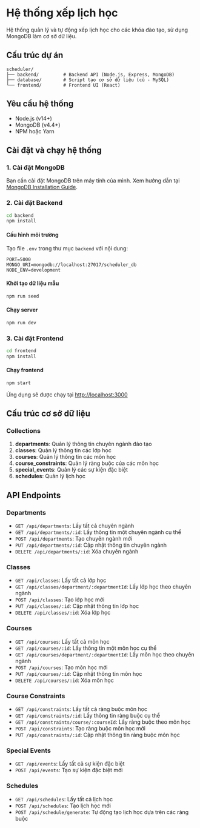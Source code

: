 # Hệ thống xếp lịch học

Hệ thống quản lý và tự động xếp lịch học cho các khóa đào tạo, sử dụng MongoDB làm cơ sở dữ liệu.

## Cấu trúc dự án

```
scheduler/
├── backend/         # Backend API (Node.js, Express, MongoDB)
├── database/        # Script tạo cơ sở dữ liệu (cũ - MySQL)
└── frontend/        # Frontend UI (React)
```

## Yêu cầu hệ thống

-   Node.js (v14+)
-   MongoDB (v4.4+)
-   NPM hoặc Yarn

## Cài đặt và chạy hệ thống

### 1. Cài đặt MongoDB

Bạn cần cài đặt MongoDB trên máy tính của mình. Xem hướng dẫn tại [MongoDB Installation Guide](https://docs.mongodb.com/manual/installation/).

### 2. Cài đặt Backend

```bash
cd backend
npm install
```

#### Cấu hình môi trường

Tạo file `.env` trong thư mục `backend` với nội dung:

```
PORT=5000
MONGO_URI=mongodb://localhost:27017/scheduler_db
NODE_ENV=development
```

#### Khởi tạo dữ liệu mẫu

```bash
npm run seed
```

#### Chạy server

```bash
npm run dev
```

### 3. Cài đặt Frontend

```bash
cd frontend
npm install
```

#### Chạy frontend

```bash
npm start
```

Ứng dụng sẽ được chạy tại [http://localhost:3000](http://localhost:3000)

## Cấu trúc cơ sở dữ liệu

### Collections

1. **departments**: Quản lý thông tin chuyên ngành đào tạo
2. **classes**: Quản lý thông tin các lớp học
3. **courses**: Quản lý thông tin các môn học
4. **course_constraints**: Quản lý ràng buộc của các môn học
5. **special_events**: Quản lý các sự kiện đặc biệt
6. **schedules**: Quản lý lịch học

## API Endpoints

### Departments

-   `GET /api/departments`: Lấy tất cả chuyên ngành
-   `GET /api/departments/:id`: Lấy thông tin một chuyên ngành cụ thể
-   `POST /api/departments`: Tạo chuyên ngành mới
-   `PUT /api/departments/:id`: Cập nhật thông tin chuyên ngành
-   `DELETE /api/departments/:id`: Xóa chuyên ngành

### Classes

-   `GET /api/classes`: Lấy tất cả lớp học
-   `GET /api/classes/department/:departmentId`: Lấy lớp học theo chuyên ngành
-   `POST /api/classes`: Tạo lớp học mới
-   `PUT /api/classes/:id`: Cập nhật thông tin lớp học
-   `DELETE /api/classes/:id`: Xóa lớp học

### Courses

-   `GET /api/courses`: Lấy tất cả môn học
-   `GET /api/courses/:id`: Lấy thông tin một môn học cụ thể
-   `GET /api/courses/department/:departmentId`: Lấy môn học theo chuyên ngành
-   `POST /api/courses`: Tạo môn học mới
-   `PUT /api/courses/:id`: Cập nhật thông tin môn học
-   `DELETE /api/courses/:id`: Xóa môn học

### Course Constraints

-   `GET /api/constraints`: Lấy tất cả ràng buộc môn học
-   `GET /api/constraints/:id`: Lấy thông tin ràng buộc cụ thể
-   `GET /api/constraints/course/:courseId`: Lấy ràng buộc theo môn học
-   `POST /api/constraints`: Tạo ràng buộc môn học mới
-   `PUT /api/constraints/:id`: Cập nhật thông tin ràng buộc môn học

### Special Events

-   `GET /api/events`: Lấy tất cả sự kiện đặc biệt
-   `POST /api/events`: Tạo sự kiện đặc biệt mới

### Schedules

-   `GET /api/schedules`: Lấy tất cả lịch học
-   `POST /api/schedules`: Tạo lịch học mới
-   `POST /api/schedule/generate`: Tự động tạo lịch học dựa trên các ràng buộc
